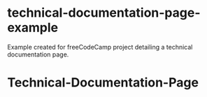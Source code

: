 # technical-documentation-page-example
 Example created for freeCodeCamp project detailing a technical documentation page.
# Technical-Documentation-Page

